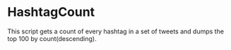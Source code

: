 # HashtagCount
This script gets a count of every hashtag in a set of tweets and dumps the top 100 by count(descending).
